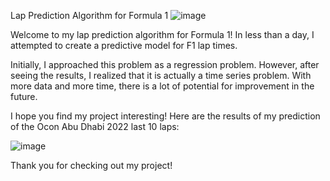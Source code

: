 Lap Prediction Algorithm for Formula 1
![image](https://user-images.githubusercontent.com/75729292/233993503-15a3eae1-76e7-444c-9dce-724b443e66ad.png)

Welcome to my lap prediction algorithm for Formula 1! In less than a day, I attempted to create a predictive model for F1 lap times.

Initially, I approached this problem as a regression problem. However, after seeing the results, I realized that it is actually a time series problem. With more data and more time, there is a lot of potential for improvement in the future.

I hope you find my project interesting! Here are the results of my prediction of the Ocon Abu Dhabi 2022 last 10 laps:

![image](https://user-images.githubusercontent.com/75729292/233993393-bf8b2d83-caa0-423b-9021-d3d0881cd6e2.png)

Thank you for checking out my project!
